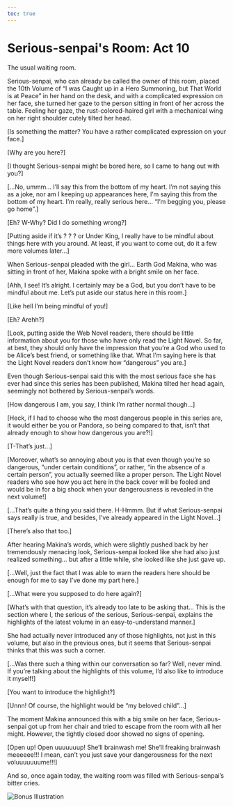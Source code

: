 ```yaml
---
toc: true
---
```


# Serious-senpai's Room: Act 10

The usual waiting room.

Serious-senpai, who can already be called the owner of this room, placed the
10th Volume of “I was Caught up in a Hero Summoning, but That World is at Peace”
in her hand on the desk, and with a complicated expression on her face, she
turned her gaze to the person sitting in front of her across the table. Feeling
her gaze, the rust-colored-haired girl with a mechanical wing on her right
shoulder cutely tilted her head.

[Is something the matter? You have a rather complicated expression on your
face.]

[Why are you here?]

[I thought Serious-senpai might be bored here, so I came to hang out with you?]

[...No, ummm... I’ll say this from the bottom of my heart. I’m not saying this
as a joke, nor am I keeping up appearances here, I’m saying this from the bottom
of my heart. I’m really, really serious here... “I’m begging you, please go
home”.]

[Eh? W-Why? Did I do something wrong?]

[Putting aside if it’s ? ? ? or Under King, I really have to be mindful about
things here with you around. At least, if you want to come out, do it a few more
volumes later...]

When Serious-senpai pleaded with the girl... Earth God Makina, who was sitting
in front of her, Makina spoke with a bright smile on her face.

[Ahh, I see! It’s alright. I certainly may be a God, but you don’t have to be
mindful about me. Let’s put aside our status here in this room.]

[Like hell I’m being mindful of you!]

[Eh? Arehh?]

[Look, putting aside the Web Novel readers, there should be little information
about you for those who have only read the Light Novel. So far, at best, they
should only have the impression that you’re a God who used to be Alice’s best
friend, or something like that. What I’m saying here is that the Light Novel
readers don’t know how “dangerous” you are.]

Even though Serious-senpai said this with the most serious face she has ever had
since this series has been published, Makina tilted her head again, seemingly
not bothered by Serious-senpai’s words.

[How dangerous I am, you say, I think I’m rather normal though...]

[Heck, if I had to choose who the most dangerous people in this series are, it
would either be you or Pandora, so being compared to that, isn’t that already
enough to show how dangerous you are?!]

[T-That’s just...]

[Moreover, what’s so annoying about you is that even though you’re so dangerous,
“under certain conditions”, or rather, “in the absence of a certain person”, you
actually seemed like a proper person. The Light Novel readers who see how you
act here in the back cover will be fooled and would be in for a big shock when
your dangerousness is revealed in the next volume!]

[...That’s quite a thing you said there. H-Hmmm. But if what Serious-senpai says
really is true, and besides, I’ve already appeared in the Light Novel...]

[There’s also that too.]

After hearing Makina’s words, which were slightly pushed back by her
tremendously menacing look, Serious-senpai looked like she had also just
realized something... but after a little while, she looked like she just gave
up.

[...Well, just the fact that I was able to warn the readers here should be
enough for me to say I’ve done my part here.]

[...What were you supposed to do here again?]

[What’s with that question, it’s already too late to be asking that... This is
the section where I, the serious of the serious, Serious-senpai, explains the
highlights of the latest volume in an easy-to-understand manner.]

She had actually never introduced any of those highlights, not just in this
volume, but also in the previous ones, but it seems that Serious-senpai thinks
that this was such a corner.

[...Was there such a thing within our conversation so far? Well, never mind. If
you’re talking about the highlights of this volume, I’d also like to introduce
it myself!]

[You want to introduce the highlight?]

[Unnn! Of course, the highlight would be “my beloved child”...]

The moment Makina announced this with a big smile on her face, Serious-senpai
got up from her chair and tried to escape from the room with all her might.
However, the tightly closed door showed no signs of opening.

[Open up! Open uuuuuuup! She’ll brainwash me! She’ll freaking brainwash
meeeeee!!! I mean, can’t you just save your dangerousness for the next
voluuuuuuume!!!]

And so, once again today, the waiting room was filled with Serious-senpai’s
bitter cries.

![Bonus Illustration](../../_Images/v10/SS01-Illust-Cut.png#.insert)
